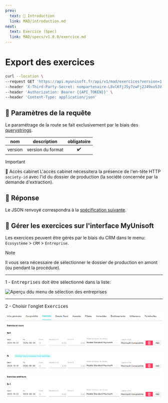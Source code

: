 ```yaml
---
prev:
  text: 💃 Introduction
  link: MAD/introduction.md
next:
  text: Exercice (Spec)
  link: MAD/specs/v1.0.0/exercice.md
---
```


# Export des exercices

```bash
curl --location \
--request GET 'https://api.myunisoft.fr/api/v1/mad/exercices?version=1.0.0' \
--header 'X-Third-Party-Secret: nompartenaire-L8vlKfjJ5y7zwFj2J49xo53V' \
--header 'Authorization: Bearer {{API_TOKEN}}' \
--header 'Content-Type: application/json'
```

## 🔧 Paramètres de la requête

Le paramétrage de la route se fait exclusivement par le biais des [querystrings](https://en.wikipedia.org/wiki/Query_string).

| nom | description | obligatoire |
| --- | --- | :---: |
| version | version du format | ✔️ |

> [!IMPORTANT]
> 🔹 Accès cabinet
> L'accès cabinet nécessitera la présence de l'en-tête HTTP `society-id` avec l'id du dossier de production (la société concernée par la demande d'extraction).

## 🔬 Réponse

Le JSON renvoyé correspondra à la [spécification suivante](../specs/v1.0.0/exercice.md).

## 💬 Gérer les exercices sur l'interface MyUnisoft

Les exercices peuvent être gérés par le biais du CRM dans le menu: `Ecosystème` > `CRM` > `Entreprise`.

> [!NOTE]
> Il vous sera nécessaire de sélectionner le dossier de production en amont (ou pendant la procédure).

---

1 - <kbd>Entreprises</kbd> doit être sélectionné dans la liste:

![Aperçu ddu menu de sélection des entreprises](../../images/crm_list_entreprises.PNG)

---

2 - Choisir l'onglet <kbd>Exercices</kbd>

<img src="../../images/exercices.PNG" width="800">
